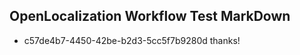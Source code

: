 ## OpenLocalization Workflow Test MarkDown
* c57de4b7-4450-42be-b2d3-5cc5f7b9280d thanks!

<!--HONumber=Jul16_HO2-->


